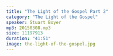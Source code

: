```yaml
---
title: "The Light of the Gospel Part 2"
category: "The Light of the Gospel"
speaker: Stuart Boyer
mp3: 20150308.mp3
size: 11197913
duration: "41:51"
image: the-light-of-the-gospel.jpg
---
```

